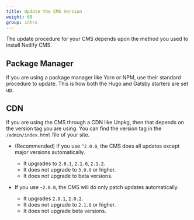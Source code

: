 ```yaml
---
title: Update the CMS Version
weight: 60
group: intro
---
```


The update procedure for your CMS depends upon the method you used to install Netlify CMS.

## Package Manager

If you are using a package manager like Yarn or NPM, use their standard procedure to update. This is how both the Hugo and Gatsby starters are set up.

## CDN

If you are using the CMS through a CDN like Unpkg, then that depends on the version tag you are using. You can find the version tag in the `/admin/index.html` file of your site.

- (Recommended) If you use `^2.0.0`, the CMS does all updates except major versions automatically.
   - It upgrades to `2.0.1`, `2.1.0`, `2.1.2`.
   - It does not upgrade to `3.0.0` or higher.
   - It does not upgrade to beta versions.

- If you use `~2.0.0`, the CMS will do only patch updates automatically.
   - It upgrades `2.0.1`, `2.0.2`.
   - It does not upgrade to `2.1.0` or higher.
   - It does not upgrade beta versions.
